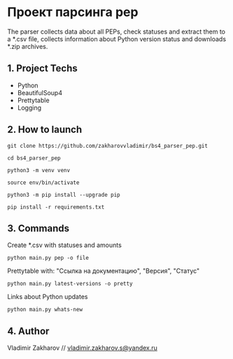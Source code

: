 # Проект парсинга pep

The parser collects data about all PEPs, check statuses and extract them to a *.csv file, collects information about Python version status and downloads *.zip archives.

## 1. Project Techs

- Python
- BeautifulSoup4
- Prettytable
- Logging

## 2. How to launch

```
git clone https://github.com/zakharovvladimir/bs4_parser_pep.git
```
```
cd bs4_parser_pep
```
```
python3 -m venv venv
```
```
source env/bin/activate
```
```
python3 -m pip install --upgrade pip
```
```
pip install -r requirements.txt
```

## 3. Commands

Create *.csv with statuses and amounts
```
python main.py pep -o file
```
Prettytable with: "Ссылка на документацию", "Версия", "Статус"
```
python main.py latest-versions -o pretty 
```
Links about Python updates
```
python main.py whats-new
```

## 4. Author

Vladimir Zakharov // 
vladimir.zakharov.s@yandex.ru
